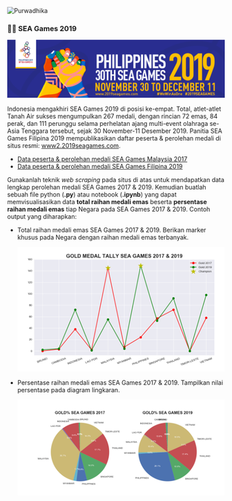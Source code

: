 ![Purwadhika](https://static.wixstatic.com/media/2e6af2_f69a4271c3534ae1869a7ed63e278b2b~mv2.png/v1/fill/w_246,h_39,al_c,usm_0.66_1.00_0.01/2e6af2_f69a4271c3534ae1869a7ed63e278b2b~mv2.png)

### **🏋‍♂ SEA Games 2019**

![seagames](./seagames.png)

Indonesia mengakhiri SEA Games 2019 di posisi ke-empat. Total, atlet-atlet Tanah Air sukses mengumpulkan 267 medali, dengan rincian 72 emas, 84 perak, dan 111 perunggu selama perhelatan ajang multi-event olahraga se-Asia Tenggara tersebut, sejak 30 November-11 Desember 2019. Panitia SEA Games Filipina 2019 mempublikasikan daftar peserta & perolehan medali di situs resmi: [www2.2019seagames.com](https://www2.2019seagames.com/).

- [Data peserta & perolehan medali SEA Games Malaysia 2017](https://www2.2019seagames.com/countries/)
- [Data peserta & perolehan medali SEA Games Filipina 2019](https://www2.2019seagames.com/medals/)

Gunakanlah teknik _web scraping_ pada situs di atas untuk mendapatkan data lengkap perolehan medali SEA Games 2017 & 2019. Kemudian buatlah sebuah file python (__.py__) atau notebook (__.ipynb__) yang dapat memvisualisasikan data __total raihan medali emas__ beserta __persentase raihan medali emas__ tiap Negara pada SEA Games 2017 & 2019. Contoh output yang diharapkan:

- Total raihan medali emas SEA Games 2017 & 2019. Berikan marker khusus pada Negara dengan raihan medali emas terbanyak.

    ![](./seagames_line.png)

- Persentase raihan medali emas SEA Games 2017 & 2019. Tampilkan nilai persentase pada diagram lingkaran.

    ![](./seagames_pie.png)

#
